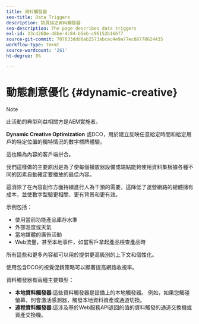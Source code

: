 ```yaml
---
title: 資料觸發器
seo-title: Data Triggers
description: 該頁描述資料觸發器
seo-description: The page describes data triggers
exl-id: 23c4268e-48be-4c84-b5eb-c96152b166f7
source-git-commit: 707833ddd8ab2573abcac4e9a77ec88778624435
workflow-type: tm+mt
source-wordcount: '261'
ht-degree: 0%

---
```


# 動態創意優化 {#dynamic-creative}

>[!NOTE]
>
>此活動的典型利益相關方是AEM實施者。

**Dynamic Creative Optimization** 或DCO，用於建立反映任意給定時間和給定用戶的特定位置的獨特情況的數字標牌體驗。

這也稱為內容的客戶端拼合。

我們這樣做的主要原因是為了使每個播放器設備或端點能夠使用資料集根據各種不同的因素自動確定要播放的最佳內容。

這消除了在內容創作方面持續進行人為干預的需要，這降低了運營網路的總體擁有成本，並使數字型驗更相關、更有背景和更有效。

示例包括：

* 使用當前功能產品庫存水準
* 外部溫度或天氣
* 當地媒體的廣告活動
* Web流量，甚至本地事件，如當客戶拿起產品檢查產品時

所有這些和更多內容都可以用於提供更高級別的上下文和個性化。

使用包含DCO的視覺促銷策略可以顯著提高網路收視率。

資料觸發器有兩種主要類型：

* **本地資料觸發器**:這些資料觸發器是設備上的本地觸發器。 例如，如果您觸碰螢幕，則會激活感測器，觸發本地資料資產或通道切換。
* **遠程資料觸發器**:這涉及基於Web服務API返回的值的資料觸發的通道交換機或資產交換機。
